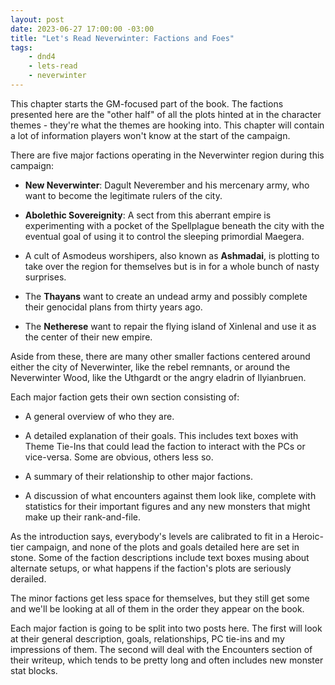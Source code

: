 ```yaml
---
layout: post
date: 2023-06-27 17:00:00 -03:00
title: "Let's Read Neverwinter: Factions and Foes"
tags:
    - dnd4
    - lets-read
    - neverwinter
---
```


This chapter starts the GM-focused part of the book. The factions presented here
are the "other half" of all the plots hinted at in the character themes -
they're what the themes are hooking into. This chapter will contain a lot of
information players won't know at the start of the campaign.

There are five major factions operating in the Neverwinter region during this
campaign:

- **New Neverwinter**: Dagult Neverember and his mercenary army, who want to
  become the legitimate rulers of the city.

- **Abolethic Sovereignity**: A sect from this aberrant empire is experimenting
  with a pocket of the Spellplague beneath the city with the eventual goal of
  using it to control the sleeping primordial Maegera.

- A cult of Asmodeus worshipers, also known as **Ashmadai**, is plotting to take
  over the region for themselves but is in for a whole bunch of nasty surprises.

- The **Thayans** want to create an undead army and possibly complete their
  genocidal plans from thirty years ago.

- The **Netherese** want to repair the flying island of Xinlenal and use it as
  the center of their new empire.

Aside from these, there are many other smaller factions centered around either
the city of Neverwinter, like the rebel remnants, or around the Neverwinter
Wood, like the Uthgardt or the angry eladrin of Ilyianbruen.

Each major faction gets their own section consisting of:

- A general overview of who they are.

- A detailed explanation of their goals. This includes text boxes with Theme
  Tie-Ins that could lead the faction to interact with the PCs or
  vice-versa. Some are obvious, others less so.

- A summary of their relationship to other major factions.

- A discussion of what encounters against them look like, complete with
  statistics for their important figures and any new monsters that might make up
  their rank-and-file.

As the introduction says, everybody's levels are calibrated to fit in a
Heroic-tier campaign, and none of the plots and goals detailed here are set in
stone. Some of the faction descriptions include text boxes musing about
alternate setups, or what happens if the faction's plots are seriously derailed.

The minor factions get less space for themselves, but they still get some and
we'll be looking at all of them in the order they appear on the book.

Each major faction is going to be split into two posts here. The first will look
at their general description, goals, relationships, PC tie-ins and my
impressions of them. The second will deal with the Encounters section of their
writeup, which tends to be pretty long and often includes new monster stat
blocks.
